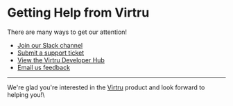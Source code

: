 # Getting Help from Virtru

There are many ways to get our attention!

* [Join our Slack channel](slack)
* [Submit a support ticket](support-ticket)
* [View the Virtru Developer Hub](developer-hub)
* [Email us feedback](email-developers)

---

We're glad you're interested in the [Virtru](virtru) product and look forward to helping you!\

[developer-hub]: https://developer.virtru.com/
[slack]: https://docs.google.com/forms/d/e/1FAIpQLSfCx5tSl9hGQSZ-H-ZIzNw6uWIPN3_HSpMtYssKQ9jytj9yQQ/viewform
[support-ticket]: https://support.virtru.com/hc/en-us/requests/new?ticket_form_id=360001419954
[virtru]: https://www.virtru.com/
[email-developers]: mailto:support@opentdf.io